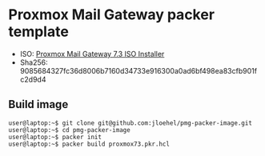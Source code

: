 # Proxmox Mail Gateway packer template

- ISO: [Proxmox Mail Gateway 7.3 ISO Installer](https://www.proxmox.com/en/downloads/item/proxmox-mail-gateway-7-3-iso-installer)
- Sha256: 9085684327fc36d8006b7160d34733e916300a0ad6bf498ea83cfb901fc2d9d4

## Build image

~~~console
user@laptop:~$ git clone git@github.com:jloehel/pmg-packer-image.git
user@laptop:~$ cd pmg-packer-image
user@laptop:~$ packer init
user@laptop:~$ packer build proxmox73.pkr.hcl
~~~
